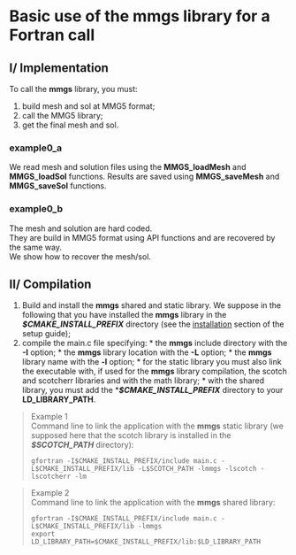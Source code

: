 # Basic use of the mmgs library for a Fortran call

## I/ Implementation
To call the **mmgs** library, you must:  
  1. build mesh and sol at MMG5 format;
  2. call the MMG5 library;
  3. get the final mesh and sol.

### example0_a  
  We read mesh and solution files using the **MMGS_loadMesh** and **MMGS_loadSol** functions.
  Results are saved using **MMGS_saveMesh** and **MMGS_saveSol** functions.

### example0_b
  The mesh and solution are hard coded.    
  They are build in MMG5 format using API functions and are recovered by the same way.  
  We show how to recover the mesh/sol.

## II/ Compilation
  1. Build and install the **mmgs** shared and static library. We suppose in the following that you have installed the **mmgs** library in the **_$CMAKE_INSTALL_PREFIX_** directory (see the [installation](https://github.com/MmgTools/Mmg/wiki/Setup-guide#iii-installation) section of the setup guide);
  2. compile the main.c file specifying:
    * the **mmgs** include directory with the **-I** option;
    * the **mmgs** library location with the **-L** option;
    * the **mmgs** library name with the **-l** option;
    * for the static library you must also link the executable with, if used for the **mmgs** library compilation, the scotch and scotcherr libraries and with the math library;
    * with the shared library, you must add the ***_$CMAKE_INSTALL_PREFIX_** directory to your **LD_LIBRARY_PATH**.

> Example 1  
>  Command line to link the application with the **mmgs** static library (we supposed here that the scotch library is installed in the **_$SCOTCH_PATH_** directory):  
> ```Shell
> gfortran -I$CMAKE_INSTALL_PREFIX/include main.c -L$CMAKE_INSTALL_PREFIX/lib -L$SCOTCH_PATH -lmmgs -lscotch -lscotcherr -lm
> ```

> Example 2  
>  Command line to link the application with the **mmgs** shared library:  
> ```Shell
> gfortran -I$CMAKE_INSTALL_PREFIX/include main.c -L$CMAKE_INSTALL_PREFIX/lib -lmmgs
> export LD_LIBRARY_PATH=$CMAKE_INSTALL_PREFIX/lib:$LD_LIBRARY_PATH
> ```

